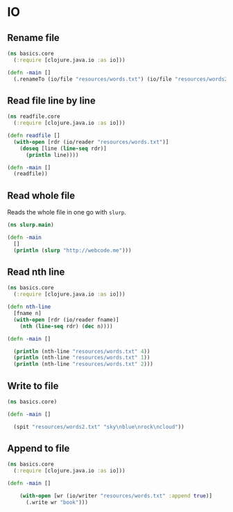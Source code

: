 # IO

## Rename file 

```clojure
(ns basics.core
  (:require [clojure.java.io :as io]))

(defn -main []
  (.renameTo (io/file "resources/words.txt") (io/file "resources/words2.txt")))
```

## Read file line by line

```clojure
(ns readfile.core
  (:require [clojure.java.io :as io]))

(defn readfile []
  (with-open [rdr (io/reader "resources/words.txt")]
    (doseq [line (line-seq rdr)]
      (println line))))

(defn -main []
  (readfile))
```

## Read whole file

Reads the whole file in one go with `slurp`.  

```clojure
(ns slurp.main)

(defn -main
  []
  (println (slurp "http://webcode.me")))
```

## Read nth line

```clojure
(ns basics.core
  (:require [clojure.java.io :as io]))

(defn nth-line
  [fname n]
  (with-open [rdr (io/reader fname)]
    (nth (line-seq rdr) (dec n))))

(defn -main []

  (println (nth-line "resources/words.txt" 4))
  (println (nth-line "resources/words.txt" 1))
  (println (nth-line "resources/words.txt" 2)))
```  

## Write to file 

```clojure
(ns basics.core)

(defn -main []

  (spit "resources/words2.txt" "sky\nblue\nrock\ncloud"))
```

## Append to file

```clojure
(ns basics.core
  (:require [clojure.java.io :as io]))

(defn -main []

    (with-open [wr (io/writer "resources/words.txt" :append true)]
      (.write wr "book")))
```
